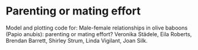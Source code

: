 # Parenting or mating effort
Model and plotting code for: Male-female relationships in olive baboons (Papio anubis): parenting or mating effort?
Veronika Städele, Eila Roberts, Brendan Barrett, Shirley Strum, Linda Vigilant, Joan Silk.
